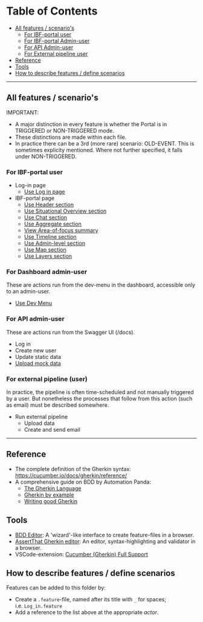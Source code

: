 # Table of Contents

<!-- TOC: -->

- [All features / scenario's](#all-features--scenarios)
  - [For IBF-portal user](#for-ibf-portal-user)
  - [For IBF-portal Admin-user](#for-dashboard-admin-user)
  - [For API Admin-user](#for-api-admin-user)
  - [For External pipeline user](#for-external-pipeline-user)
- [Reference](#reference)
- [Tools](#tools)
- [How to describe features / define scenarios](#how-to-describe-features--define-scenarios)

---

## All features / scenario's
IMPORTANT: 
- A major distinction in every feature is whether the Portal is in TRIGGERED or NON-TRIGGERED mode.
- These distinctions are made within each file.
- In practice there can be a 3rd (more rare) scenario: OLD-EVENT. This is sometimes explicity mentioned. Where not further specified, it falls under NON-TRIGGERED.

### For IBF-portal user

- Log-in page
    - [Use Log in page](IBF-portal-user/Use_login_page.feature)
- IBF-portal page
    - [Use Header section](IBF-portal-user/dashboard-page/Use_header_section.feature)
    - [Use Situational Overview section](IBF-portal-user/dashboard-page/Use_situational_overview_section.feature)
    - [Use Chat section](IBF-portal-user/dashboard-page/Use_chat_section.feature)
    - [Use Aggregate section](IBF-portal-user/dashboard-page/Use_aggregate_section.feature)
    - [View Area-of-focus summary](IBF-portal-user/dashboard-page/View_area_of_focus_section.feature)
    - [Use Timeline section](IBF-portal-user/dashboard-page/Use_timeline_section.feature)
    - [Use Admin-level section](IBF-portal-user/dashboard-page/Use_admin_level_section.feature)
    - [Use Map section](IBF-portal-user/dashboard-page/Use_map_section.feature)
    - [Use Layers section](IBF-portal-user/dashboard-page/Use_layers_section.feature)

### For Dashboard admin-user

These are actions run from the dev-menu in the dashboard, accessible only to an admin-user.

- [Use Dev Menu](IBF-portal-admin-user/Use_dev_menu.feature)

### For API admin-user 

These are actions run from the Swagger UI (<ibf-url>/docs).

- Log in
- Create new user
- Update static data
- [Upload mock data](API-admin-user/Upload_mock_data.feature)

### For external pipeline (user)

In practice, the pipeline is often time-scheduled and not manually triggered by a user. But nonetheless the processes that follow from this action (such as email) must be described somewhere.

- Run external pipeline
  - Upload data
  - Create and send email

---

## Reference

- The complete definition of the Gherkin syntax: <https://cucumber.io/docs/gherkin/reference/>
- A comprehensive guide on BDD by Automation Panda:
  - [The Gherkin Language](https://automationpanda.com/2017/01/26/bdd-101-the-gherkin-language/)
  - [Gherkin by example](https://automationpanda.com/2017/01/27/bdd-101-gherkin-by-example/)
  - [Writing good Gherkin](https://automationpanda.com/2017/01/30/bdd-101-writing-good-gherkin/)

## Tools

- [BDD Editor](http://www.bddeditor.com/editor): A 'wizard'-like interface to create feature-files in a browser.
- [AssertThat Gherkin editor](https://www.assertthat.com/gherkin_editor): An editor, syntax-highlighting and validator in a browser.
- VSCode-extension: [Cucumber (Gherkin) Full Support](https://marketplace.visualstudio.com/items?itemName=alexkrechik.cucumberautocomplete)

## How to describe features / define scenarios

Features can be added to this folder by:

- Create a `.feature`-file, named after its title with `_` for spaces;  
  i.e. `Log_in.feature`
- Add a reference to the list above at the appropriate _actor_.
